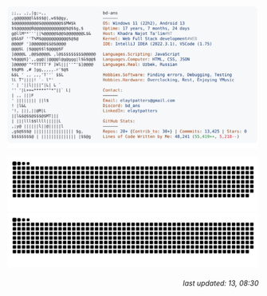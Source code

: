  <picture>
    <source media="(prefers-color-scheme: dark)" srcset="./imgs/dark.svg">
    <img alt="bd-ans's GitHub Profile README" src="./imgs/light.svg">
  </picture>

![github contribution grid snake animation][def]![github contribution grid snake animation](https://raw.githubusercontent.com/bd-ans/bd-ans/output/github-contribution-grid-snake.svg#gh-light-mode-only)

[def]: https://raw.githubusercontent.com/bd-ans/bd-ans/output/github-contribution-grid-snake-dark.svg#gh-dark-mode-only

<h6 align="right">
  last updated: 13, 08:30
</h6>